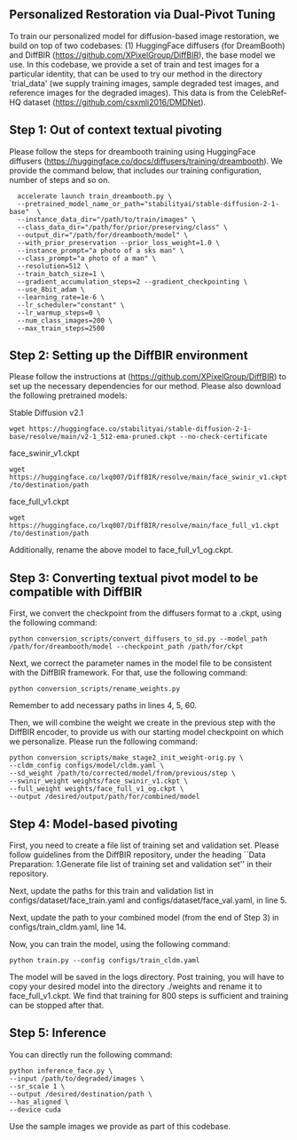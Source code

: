 
## Personalized Restoration via Dual-Pivot Tuning
To train our personalized model for diffusion-based image restoration, we build on top of two codebases: (1) HuggingFace diffusers (for DreamBooth) and DiffBIR (https://github.com/XPixelGroup/DiffBIR), the base model we use. In this codebase, we provide a set of train and test images for a particular identity, that can be used to try our method in the directory `trial_data' (we supply training images, sample degraded test images, and reference images for the degraded images). This data is from the CelebRef-HQ dataset (https://github.com/csxmli2016/DMDNet).

## Step 1: Out of context textual pivoting
Please follow the steps for dreambooth training using HuggingFace diffusers (https://huggingface.co/docs/diffusers/training/dreambooth). We provide the command below, that includes our training configuration, number of steps and so on.


```shell
  accelerate launch train_dreambooth.py \
  --pretrained_model_name_or_path="stabilityai/stable-diffusion-2-1-base"  \
  --instance_data_dir="/path/to/train/images" \
  --class_data_dir="/path/for/prior/preserving/class" \
  --output_dir="/path/for/dreambooth/model" \
  --with_prior_preservation --prior_loss_weight=1.0 \
  --instance_prompt="a photo of a sks man" \
  --class_prompt="a photo of a man" \
  --resolution=512 \
  --train_batch_size=1 \
  --gradient_accumulation_steps=2 --gradient_checkpointing \
  --use_8bit_adam \
  --learning_rate=1e-6 \
  --lr_scheduler="constant" \
  --lr_warmup_steps=0 \
  --num_class_images=200 \
  --max_train_steps=2500
```

## Step 2: Setting up the DiffBIR environment
Please follow the instructions at (https://github.com/XPixelGroup/DiffBIR) to set up the necessary dependencies for our method. Please also download the following pretrained models:

Stable Diffusion v2.1
```shell
wget https://huggingface.co/stabilityai/stable-diffusion-2-1-base/resolve/main/v2-1_512-ema-pruned.ckpt --no-check-certificate
```

face_swinir_v1.ckpt
```shell
wget https://huggingface.co/lxq007/DiffBIR/resolve/main/face_swinir_v1.ckpt /to/destination/path
```

face_full_v1.ckpt
```shell
wget https://huggingface.co/lxq007/DiffBIR/resolve/main/face_full_v1.ckpt /to/destination/path
```
Additionally, rename the above model to face_full_v1_og.ckpt.

## Step 3: Converting textual pivot model to be compatible with DiffBIR
First, we convert the checkpoint from the diffusers format to a .ckpt, using the following command:
```shell
python conversion_scripts/convert_diffusers_to_sd.py --model_path /path/for/dreambooth/model --checkpoint_path /path/for/ckpt
```
Next, we correct the parameter names in the model file to be consistent with the DiffBIR framework. For that, use the following command:
```shell
python conversion_scripts/rename_weights.py
```
Remember to add necessary paths in lines 4, 5, 60.

Then, we will combine the weight we create in the previous step with the DiffBIR encoder, to provide us with our starting model checkpoint on which we personalize. Please run the following command:
```shell
python conversion_scripts/make_stage2_init_weight-orig.py \
--cldm_config configs/model/cldm.yaml \
--sd_weight /path/to/corrected/model/from/previous/step \
--swinir_weight weights/face_swinir_v1.ckpt \
--full_weight weights/face_full_v1_og.ckpt \
--output /desired/output/path/for/combined/model
```

## Step 4: Model-based pivoting
First, you need to create a file list of training set and validation set. Please follow guidelines from the DiffBIR repository, under the heading ``Data Preparation: 1.Generate file list of training set and validation set'' in their repository.

Next, update the paths for this train and validation list in configs/dataset/face_train.yaml and configs/dataset/face_val.yaml, in line 5.

Next, update the path to your combined model (from the end of Step 3) in configs/train_cldm.yaml, line 14.

Now, you can train the model, using the following command:
```shell
python train.py --config configs/train_cldm.yaml
```

The model will be saved in the logs directory. Post training, you will have to copy your desired model into the directory ./weights and rename it to face_full_v1.ckpt. We find that training for 800 steps is sufficient and training can be stopped after that.


## Step 5: Inference
You can directly run the following command:
```shell
python inference_face.py \
--input /path/to/degraded/images \
--sr_scale 1 \
--output /desired/destination/path \
--has_aligned \
--device cuda
```
Use the sample images we provide as part of this codebase.